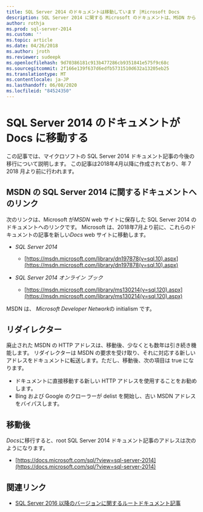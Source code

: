 ```yaml
---
title: SQL Server 2014 のドキュメントは移動しています |Microsoft Docs
description: SQL Server 2014 に関する Microsoft のドキュメントは、MSDN からドキュメントで、2018年7月より前に移動します。
author: rothja
ms.prod: sql-server-2014
ms.custom: ''
ms.topic: article
ms.date: 04/26/2018
ms.author: jroth
ms.reviewer: sudeepk
ms.openlocfilehash: 9d70386181c913b477286cb9351841e575f9c68c
ms.sourcegitcommit: 2f166e139f637d6edfb5731510d632a13205eb25
ms.translationtype: MT
ms.contentlocale: ja-JP
ms.lasthandoff: 06/08/2020
ms.locfileid: "84524350"
---
```

# <a name="documentation-for-sql-server-2014-is-moving-to-docs"></a>SQL Server 2014 のドキュメントが Docs に移動する

この記事では、マイクロソフトの SQL Server 2014 ドキュメント記事の今後の移行について説明します。 この記事は2018年4月以降に作成されており、年 7 2018 月より前に行われます。

## <a name="links-to-sql-server-2014-documentation-on-msdn"></a>MSDN の SQL Server 2014 に関するドキュメントへのリンク

次のリンクは、Microsoft が*MSDN* web サイトに保存した SQL Server 2014 のドキュメントへのリンクです。 Microsoft は、2018年7月より前に、これらのドキュメントの記事を新しい*Docs* web サイトに移動します。

- *SQL Server 2014*
    - [https://msdn.microsoft.com/library/dn197878(v=sql.10).aspx](https://msdn.microsoft.com/library/dn197878(v=sql.10).aspx)

- *SQL Server 2014 オンライン ブック*
    - [https://msdn.microsoft.com/library/ms130214(v=sql.120).aspx](https://msdn.microsoft.com/library/ms130214(v=sql.120).aspx)

MSDN は、 *Microsoft Developer Network*の initialism です。


## <a name="redirectors"></a>リダイレクター

廃止された MSDN の HTTP アドレスは、移動後、少なくとも数年は引き続き機能します。 リダイレクターは MSDN の要求を受け取り、それに対応する新しいアドレスをドキュメントに転送します。ただし、移動後、次の項目は true になります。

- ドキュメントに直接移動する新しい HTTP アドレスを使用することをお勧めします。
- Bing および Google のクローラーが delist を開始し、古い MSDN アドレスをバイパスします。


## <a name="after-the-move"></a>移動後

*Docs*に移行すると、root SQL Server 2014 ドキュメント記事のアドレスは次のようになります。

- [https://docs.microsoft.com/sql/?view=sql-server-2014](https://docs.microsoft.com/sql/?view=sql-server-2014)


## <a name="related-links"></a>関連リンク

- [SQL Server 2016 以降のバージョンに関するルートドキュメント記事](https://docs.microsoft.com/sql/?view=sql-server-2016)

